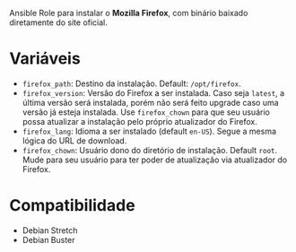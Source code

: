 Ansible Role para instalar o **Mozilla Firefox**, com binário baixado
diretamente do site oficial.

# Variáveis

- `firefox_path`: Destino da instalação. Default: `/opt/firefox`.
- `firefox_version`: Versão do Firefox a ser instalada. Caso seja `latest`, a
  última versão será instalada, porém não será feito upgrade caso uma versão já
  esteja instalada. Use `firefox_chown` para que seu usuário possa atualizar a
  instalação pelo próprio atualizador do Firefox.
- `firefox_lang`: Idioma a ser instalado (default `en-US`). Segue a mesma
  lógica do URL de download.
- `firefox_chown`: Usuário dono do diretório de instalação. Default `root`. Mude
  para seu usuário para ter poder de atualização via atualizador do Firefox.

# Compatibilidade

- Debian Stretch
- Debian Buster
